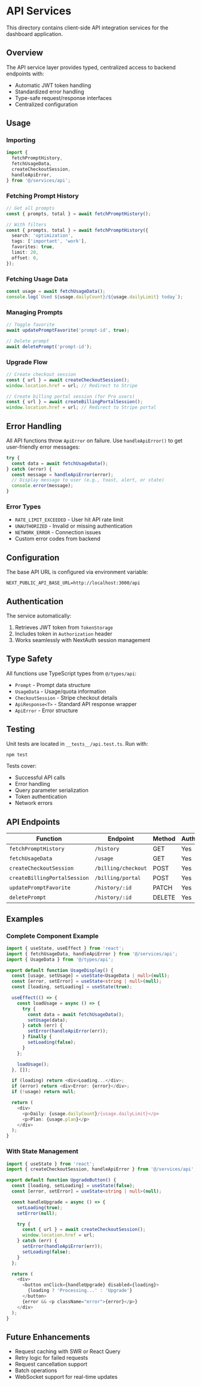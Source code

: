 # API Services

This directory contains client-side API integration services for the dashboard application.

## Overview

The API service layer provides typed, centralized access to backend endpoints with:
- Automatic JWT token handling
- Standardized error handling
- Type-safe request/response interfaces
- Centralized configuration

## Usage

### Importing

```typescript
import {
  fetchPromptHistory,
  fetchUsageData,
  createCheckoutSession,
  handleApiError,
} from '@/services/api';
```

### Fetching Prompt History

```typescript
// Get all prompts
const { prompts, total } = await fetchPromptHistory();

// With filters
const { prompts, total } = await fetchPromptHistory({
  search: 'optimization',
  tags: ['important', 'work'],
  favorites: true,
  limit: 20,
  offset: 0,
});
```

### Fetching Usage Data

```typescript
const usage = await fetchUsageData();
console.log(`Used ${usage.dailyCount}/${usage.dailyLimit} today`);
```

### Managing Prompts

```typescript
// Toggle favorite
await updatePromptFavorite('prompt-id', true);

// Delete prompt
await deletePrompt('prompt-id');
```

### Upgrade Flow

```typescript
// Create checkout session
const { url } = await createCheckoutSession();
window.location.href = url; // Redirect to Stripe

// Create billing portal session (for Pro users)
const { url } = await createBillingPortalSession();
window.location.href = url; // Redirect to Stripe portal
```

## Error Handling

All API functions throw `ApiError` on failure. Use `handleApiError()` to get user-friendly error messages:

```typescript
try {
  const data = await fetchUsageData();
} catch (error) {
  const message = handleApiError(error);
  // Display message to user (e.g., toast, alert, or state)
  console.error(message);
}
```

### Error Types

- `RATE_LIMIT_EXCEEDED` - User hit API rate limit
- `UNAUTHORIZED` - Invalid or missing authentication
- `NETWORK_ERROR` - Connection issues
- Custom error codes from backend

## Configuration

The base API URL is configured via environment variable:

```env
NEXT_PUBLIC_API_BASE_URL=http://localhost:3000/api
```

## Authentication

The service automatically:
1. Retrieves JWT token from `TokenStorage`
2. Includes token in `Authorization` header
3. Works seamlessly with NextAuth session management

## Type Safety

All functions use TypeScript types from `@/types/api`:

- `Prompt` - Prompt data structure
- `UsageData` - Usage/quota information
- `CheckoutSession` - Stripe checkout details
- `ApiResponse<T>` - Standard API response wrapper
- `ApiError` - Error structure

## Testing

Unit tests are located in `__tests__/api.test.ts`. Run with:

```bash
npm test
```

Tests cover:
- Successful API calls
- Error handling
- Query parameter serialization
- Token authentication
- Network errors

## API Endpoints

| Function | Endpoint | Method | Auth |
|----------|----------|--------|------|
| `fetchPromptHistory` | `/history` | GET | Yes |
| `fetchUsageData` | `/usage` | GET | Yes |
| `createCheckoutSession` | `/billing/checkout` | POST | Yes |
| `createBillingPortalSession` | `/billing/portal` | POST | Yes |
| `updatePromptFavorite` | `/history/:id` | PATCH | Yes |
| `deletePrompt` | `/history/:id` | DELETE | Yes |

## Examples

### Complete Component Example

```typescript
import { useState, useEffect } from 'react';
import { fetchUsageData, handleApiError } from '@/services/api';
import { UsageData } from '@/types/api';

export default function UsageDisplay() {
  const [usage, setUsage] = useState<UsageData | null>(null);
  const [error, setError] = useState<string | null>(null);
  const [loading, setLoading] = useState(true);

  useEffect(() => {
    const loadUsage = async () => {
      try {
        const data = await fetchUsageData();
        setUsage(data);
      } catch (err) {
        setError(handleApiError(err));
      } finally {
        setLoading(false);
      }
    };

    loadUsage();
  }, []);

  if (loading) return <div>Loading...</div>;
  if (error) return <div>Error: {error}</div>;
  if (!usage) return null;

  return (
    <div>
      <p>Daily: {usage.dailyCount}/{usage.dailyLimit}</p>
      <p>Plan: {usage.plan}</p>
    </div>
  );
}
```

### With State Management

```typescript
import { useState } from 'react';
import { createCheckoutSession, handleApiError } from '@/services/api';

export default function UpgradeButton() {
  const [loading, setLoading] = useState(false);
  const [error, setError] = useState<string | null>(null);

  const handleUpgrade = async () => {
    setLoading(true);
    setError(null);

    try {
      const { url } = await createCheckoutSession();
      window.location.href = url;
    } catch (err) {
      setError(handleApiError(err));
      setLoading(false);
    }
  };

  return (
    <div>
      <button onClick={handleUpgrade} disabled={loading}>
        {loading ? 'Processing...' : 'Upgrade'}
      </button>
      {error && <p className="error">{error}</p>}
    </div>
  );
}
```

## Future Enhancements

- Request caching with SWR or React Query
- Retry logic for failed requests
- Request cancellation support
- Batch operations
- WebSocket support for real-time updates
